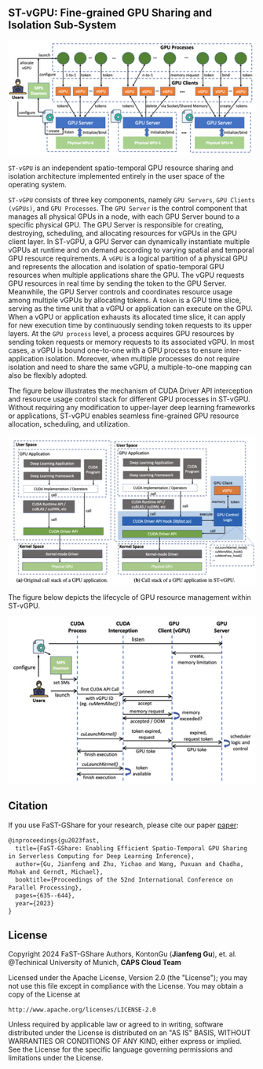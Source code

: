 ## ST-vGPU: Fine-grained GPU Sharing and Isolation Sub-System

![](./figures/ST-vGPU.png)

`ST-vGPU` is an independent spatio-temporal GPU resource sharing and isolation architecture implemented entirely in the user space of the operating system.

`ST-vGPU` consists of three key components, namely `GPU Servers`, `GPU Clients (vGPUs)`, and `GPU Processes`. The `GPU Server` is the control component that manages all physical GPUs in a node, with each GPU Server bound to a specific physical GPU. The GPU Server is responsible for creating, destroying, scheduling, and allocating resources for vGPUs in the GPU client layer. In ST-vGPU, a GPU Server can dynamically instantiate multiple vGPUs at runtime and on demand according to varying spatial and temporal GPU resource requirements. A `vGPU` is a logical partition of a physical GPU and represents the allocation and isolation of spatio-temporal GPU resources when multiple applications share the GPU. The vGPU requests GPU resources in real time by sending the token to the GPU Server. Meanwhile, the GPU Server controls and coordinates resource usage among multiple vGPUs by allocating tokens. A `token` is a GPU time slice, serving as the time unit that a vGPU or application can execute on the GPU. When a vGPU or application exhausts its allocated time slice, it can apply for new execution time by continuously sending token requests to its upper layers. At the `GPU process` level, a process acquires GPU resources by sending token requests or memory requests to its associated vGPU. In most cases, a vGPU is bound one-to-one with a GPU process to ensure inter-application isolation. Moreover, when multiple processes do not require isolation and need to share the same vGPU, a multiple-to-one mapping can also be flexibly adopted.

The figure below illustrates the mechanism of CUDA Driver API interception and resource usage control stack for different GPU processes in ST-vGPU. Without requiring any modification to upper-layer deep learning frameworks or applications, ST-vGPU enables seamless fine-grained GPU resource allocation, scheduling, and utilization.

![](./figures/interception.png)

The figure below depicts the lifecycle of GPU resource management within ST-vGPU.

![](./figures/lifecycle.png)

## Citation
If you use FaST-GShare for your research, please cite our paper [paper](https://dl.acm.org/doi/abs/10.1145/3605573.3605638):
```
@inproceedings{gu2023fast,
  title={FaST-GShare: Enabling Efficient Spatio-Temporal GPU Sharing in Serverless Computing for Deep Learning Inference},
  author={Gu, Jianfeng and Zhu, Yichao and Wang, Puxuan and Chadha, Mohak and Gerndt, Michael},
  booktitle={Proceedings of the 52nd International Conference on Parallel Processing},
  pages={635--644},
  year={2023}
}
```


## License
Copyright 2024 FaST-GShare Authors, KontonGu (**Jianfeng Gu**), et. al.
@Techinical University of Munich, **CAPS Cloud Team**

Licensed under the Apache License, Version 2.0 (the "License");
you may not use this file except in compliance with the License.
You may obtain a copy of the License at

    http://www.apache.org/licenses/LICENSE-2.0

Unless required by applicable law or agreed to in writing, software
distributed under the License is distributed on an "AS IS" BASIS,
WITHOUT WARRANTIES OR CONDITIONS OF ANY KIND, either express or implied.
See the License for the specific language governing permissions and
limitations under the License.